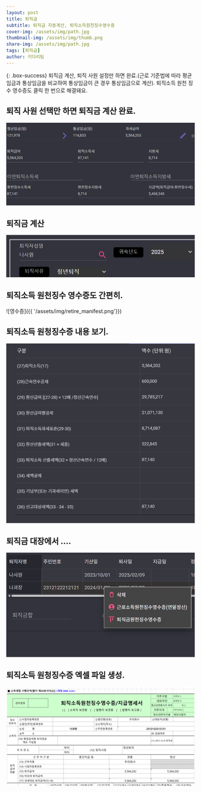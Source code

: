 ```yaml
---
layout: post
title: 퇴직금
subtitle: 퇴직금 자동계산, 퇴직소득원천징수영수증
cover-img: /assets/img/path.jpg
thumbnail-img: /assets/img/thumb.png
share-img: /assets/img/path.jpg
tags: [퇴직금]
author: 키다리팀
---
```


{: .box-success}
퇴직금 계산, 퇴직 사원 설정만 하면 완료.(근로 기준법에 따라 평균임금과 통상임금을 비교하여 통상임금이 큰 경우 통상임금으로 계산). 퇴직소득 원천 징수 영수증도 클릭 한 번으로 해결돼요.   

## 퇴직 사원 선택만 하면 퇴직금 계산 완료. 

![퇴직금](/assets/img/retire_calc.png)

## 퇴직금 계산 

![퇴직금](/assets/img/retirementcalc.png)


## 퇴직소득 원천징수 영수증도 간편히. 

![영수증]({{ '/assets/img/retire_manifest.png'}})

## 퇴직소득 원청징수증 내용 보기. 

![퇴직금](/assets/img/retire_form.png)

## 퇴직금 대장에서 .... 

![퇴직금](/assets/img/retire_menu.png)

## 퇴직소득 원청징수증 엑셀 파일 생성. 

![퇴직금](/assets/img/retire_excel.png)

